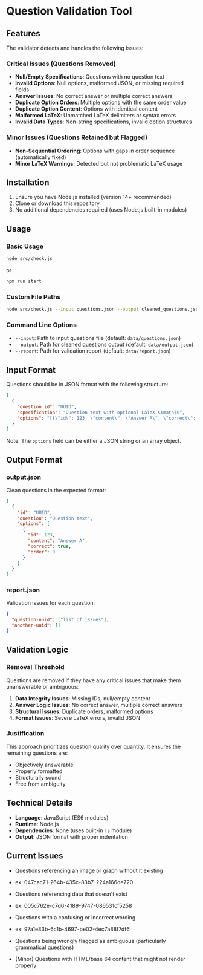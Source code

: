 # Question Validation Tool

## Features

The validator detects and handles the following issues:

### Critical Issues (Questions Removed)
- **Null/Empty Specifications**: Questions with no question text
- **Invalid Options**: Null options, malformed JSON, or missing required fields
- **Answer Issues**: No correct answer or multiple correct answers
- **Duplicate Option Orders**: Multiple options with the same order value
- **Duplicate Option Content**: Options with identical content
- **Malformed LaTeX**: Unmatched LaTeX delimiters or syntax errors
- **Invalid Data Types**: Non-string specifications, invalid option structures

### Minor Issues (Questions Retained but Flagged)
- **Non-Sequential Ordering**: Options with gaps in order sequence (automatically fixed)
- **Minor LaTeX Warnings**: Detected but not problematic LaTeX usage

## Installation

1. Ensure you have Node.js installed (version 14+ recommended)
2. Clone or download this repository
3. No additional dependencies required (uses Node.js built-in modules)

## Usage

### Basic Usage
```bash
node src/check.js
```
  
or  
  
```bash
npm run start
```

### Custom File Paths
```bash
node src/check.js --input questions.json --output cleaned_questions.json --report validation_report.json
```

### Command Line Options
- `--input`: Path to input questions file (default: `data/questions.json`)
- `--output`: Path for cleaned questions output (default: `data/output.json`)
- `--report`: Path for validation report (default: `data/report.json`)

## Input Format

Questions should be in JSON format with the following structure:
```json
[
  {
    "question_id": "UUID",
    "specification": "Question text with optional LaTeX $$math$$",
    "options": "[{\"id\": 123, \"content\": \"Answer A\", \"correct\": true, \"order\": 0}, ...]"
  }
]
```

Note: The `options` field can be either a JSON string or an array object.

## Output Format

### output.json
Clean questions in the expected format:
```json
[
  {
    "id": "UUID",
    "question": "Question text",
    "options": [
      {
        "id": 123,
        "content": "Answer A", 
        "correct": true,
        "order": 0
      }
    ]
  }
]
```

### report.json
Validation issues for each question:
```json
{
  "question-uuid": ["list of issues"],
  "another-uuid": []
}
```

## Validation Logic

### Removal Threshold
Questions are removed if they have any critical issues that make them unanswerable or ambiguous:

1. **Data Integrity Issues**: Missing IDs, null/empty content
2. **Answer Logic Issues**: No correct answer, multiple correct answers
3. **Structural Issues**: Duplicate orders, malformed options
4. **Format Issues**: Severe LaTeX errors, invalid JSON

### Justification
This approach prioritizes question quality over quantity. It ensures the remaining questions are:
- Objectively answerable
- Properly formatted
- Structurally sound
- Free from ambiguity

## Technical Details

- **Language**: JavaScript (ES6 modules)
- **Runtime**: Node.js
- **Dependencies**: None (uses built-in `fs` module)
- **Output**: JSON format with proper indentation

## Current Issues

- Questions referencing an image or graph without it existing
- ex: 047cac71-264b-435c-83b7-224a166de720
  
- Questions referencing data that doesn't exist
- ex: 005c762e-c7d6-4189-9747-086531cf5258
  
- Questions with a confusing or incorrect wording
- ex: 97a1e83b-6c1b-4697-be02-4ec7a88f7df6

- Questions being wrongly flagged as ambiguous (particularly grammatical questions)

- (Minor) Questions with HTML/base 64 content that might not render properly